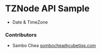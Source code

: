 # TZNode API Sample

-   Date & TimeZone

### Contributors

-   Sambo Chea <sombochea@cubetiqs.com>
